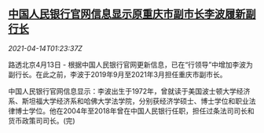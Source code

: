 <!--1618363863000-->
[中国人民银行官网信息显示原重庆市副市长李波履新副行长](https://cn.reuters.com/article/pboc-leadership-0413-tues-idCNKBS2C104U)
------

<div><i>2021-04-14T01:23:37Z</i></div><p>路透北京4月13日 - 根据中国人民银行官网更新信息，已在“行领导”中增加李波为副行长。在此之前，李波于2019年9月至2021年3月担任重庆市副市长。</p><p>中国人民银行官网信息显示：李波出生于1972年，曾就读于美国波士顿大学经济系、斯坦福大学经济系和哈佛大学法学院，分别获经济学硕士、博士学位和职业法律博士学位。他在2004年至2018年曾在中国人民银行任职，担任过条法司司长和货币政策司司长。(完)</p>
